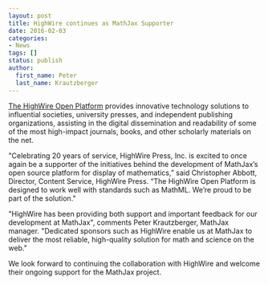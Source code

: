 ```yaml
---
layout: post
title: HighWire continues as MathJax Supporter
date: 2016-02-03
categories:
- News
tags: []
status: publish
author:
  first_name: Peter
  last_name: Krautzberger
---
```


[The HighWire Open Platform](http://home.highwire.org/) provides innovative technology solutions to influential societies, university presses, and independent publishing organizations, assisting in the digital dissemination and readability of some of the most high-impact journals, books, and other scholarly materials on the net.

"Celebrating 20 years of service, HighWire Press, Inc. is excited to once again be a supporter of the initiatives behind the development of MathJax’s open source platform for display of mathematics,” said Christopher Abbott, Director, Content Service, HighWire Press. “The HighWire Open Platform is designed to work well with standards such as MathML. We’re proud to be part of the solution."

"HighWire has been providing both support and important feedback for our development at MathJax", comments Peter Krautzberger, MathJax manager. "Dedicated sponsors such as HighWire enable us at MathJax to deliver the most reliable, high-quality solution for math and science on the web."

We look forward to continuing the collaboration with HighWire and welcome their ongoing support for the MathJax project.
